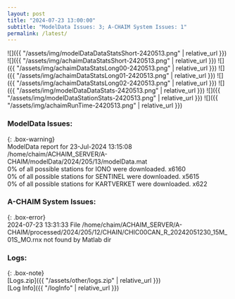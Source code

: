 ```yaml
---
layout: post
title: "2024-07-23 13:00:00"
subtitle: "ModelData Issues: 3; A-CHAIM System Issues: 1"
permalink: /latest/
---
```


![]({{ "/assets/img/modelDataDataStatsShort-2420513.png" | relative_url }})
![]({{ "/assets/img/achaimDataStatsShort-2420513.png" | relative_url }})
![]({{ "/assets/img/achaimDataStatsLong00-2420513.png" | relative_url }})
![]({{ "/assets/img/achaimDataStatsLong01-2420513.png" | relative_url }})
![]({{ "/assets/img/achaimDataStatsLong02-2420513.png" | relative_url }})
![]({{ "/assets/img/modelDataDataStats-2420513.png" | relative_url }})
![]({{ "/assets/img/modelDataStationStats-2420513.png" | relative_url }})
![]({{ "/assets/img/achaimRunTime-2420513.png" | relative_url }})


### ModelData Issues:  
  
{: .box-warning}  
 ModelData report for 23-Jul-2024 13:15:08   
 /home/chaim/ACHAIM_SERVER/A-CHAIM/modelData/2024/205/13/modelData.mat   
 0% of all possible stations for IONO were downloaded. x6160   
 0% of all possible stations for SENTINEL were downloaded. x5615   
 0% of all possible stations for KARTVERKET were downloaded. x622   
  
### A-CHAIM System Issues:  
  
{: .box-error}  
2024-07-23 13:31:33 File /home/chaim/ACHAIM_SERVER/A-CHAIM/processed/2024/205/12/CHAIN/CHIC00CAN_R_20242051230_15M_01S_MO.rnx not found by Matlab dir  

### Logs:  
  
{: .box-note}  
[Logs.zip]({{ "/assets/other/logs.zip" | relative_url }})  
[Log Info]({{ "/logInfo" | relative_url }})  
